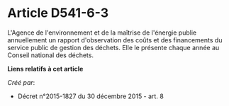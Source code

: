 # Article D541-6-3

L'Agence de l'environnement et de la maîtrise de l'énergie publie annuellement un rapport d'observation des coûts et des
financements du service public de gestion des déchets. Elle le présente chaque année au Conseil national des déchets.

**Liens relatifs à cet article**

_Créé par_:

  - Décret n°2015-1827 du 30 décembre 2015 - art. 8
